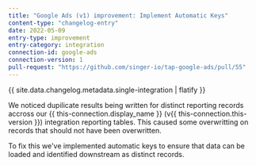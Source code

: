 ```yaml
---
title: "Google Ads (v1) improvement: Implement Automatic Keys"
content-type: "changelog-entry"
date: 2022-05-09
entry-type: improvement
entry-category: integration
connection-id: google-ads
connection-version: 1
pull-request: "https://github.com/singer-io/tap-google-ads/pull/55"
---
```

{{ site.data.changelog.metadata.single-integration | flatify }}

We noticed dupilicate results being written for distinct reporting records accross our {{ this-connection.display_name }} (v{{ this-connection.this-version }}) integration reporting tables. This caused some overwritting on records that should not have been overwritten.

To fix this we've implemented automatic keys to ensure that data can be loaded and identified downstream as distinct records.